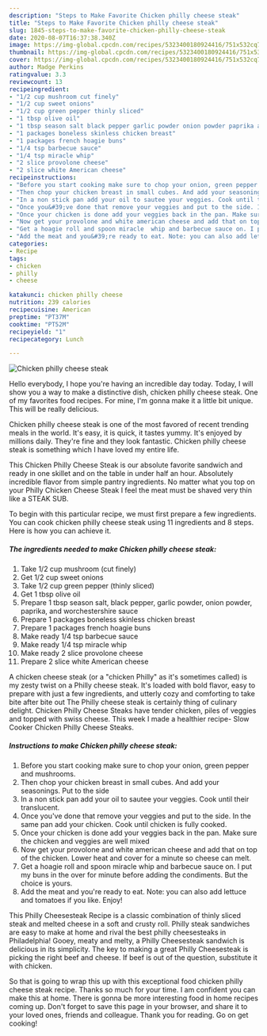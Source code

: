 ```yaml
---
description: "Steps to Make Favorite Chicken philly cheese steak"
title: "Steps to Make Favorite Chicken philly cheese steak"
slug: 1845-steps-to-make-favorite-chicken-philly-cheese-steak
date: 2020-08-07T16:37:38.340Z
image: https://img-global.cpcdn.com/recipes/5323400180924416/751x532cq70/chicken-philly-cheese-steak-recipe-main-photo.jpg
thumbnail: https://img-global.cpcdn.com/recipes/5323400180924416/751x532cq70/chicken-philly-cheese-steak-recipe-main-photo.jpg
cover: https://img-global.cpcdn.com/recipes/5323400180924416/751x532cq70/chicken-philly-cheese-steak-recipe-main-photo.jpg
author: Madge Perkins
ratingvalue: 3.3
reviewcount: 13
recipeingredient:
- "1/2 cup mushroom cut finely"
- "1/2 cup sweet onions"
- "1/2 cup green pepper thinly sliced"
- "1 tbsp olive oil"
- "1 tbsp season salt black pepper garlic powder onion powder paprika and worchestershire  sauce"
- "1 packages boneless skinless chicken breast"
- "1 packages french hoagie buns"
- "1/4 tsp barbecue sauce"
- "1/4 tsp miracle whip"
- "2 slice provolone cheese"
- "2 slice white American cheese"
recipeinstructions:
- "Before you start cooking make sure to chop your onion, green pepper and mushrooms."
- "Then chop your chicken breast in small cubes. And add your seasonings. Put to the side"
- "In a non stick pan add your oil to sautee your veggies. Cook until their translucent."
- "Once you&#39;ve done that remove your veggies and put to the side. In the same pan add your chicken. Cook until chicken is fully cooked."
- "Once your chicken is done add your veggies back in the pan. Make sure the chicken and veggies are well mixed"
- "Now get your provolone and white american cheese and add that on top of the chicken. Lower heat and cover for a minute so cheese can melt."
- "Get a hoagie roll and spoon miracle  whip and barbecue sauce on. I put my buns in the over for minute before adding the condiments. But the choice is yours."
- "Add the meat and you&#39;re ready to eat. Note: you can also add lettuce and tomatoes if you like. Enjoy!"
categories:
- Recipe
tags:
- chicken
- philly
- cheese

katakunci: chicken philly cheese 
nutrition: 239 calories
recipecuisine: American
preptime: "PT37M"
cooktime: "PT52M"
recipeyield: "1"
recipecategory: Lunch

---
```



![Chicken philly cheese steak](https://img-global.cpcdn.com/recipes/5323400180924416/751x532cq70/chicken-philly-cheese-steak-recipe-main-photo.jpg)

Hello everybody, I hope you're having an incredible day today. Today, I will show you a way to make a distinctive dish, chicken philly cheese steak. One of my favorites food recipes. For mine, I'm gonna make it a little bit unique. This will be really delicious.

Chicken philly cheese steak is one of the most favored of recent trending meals in the world. It's easy, it is quick, it tastes yummy. It's enjoyed by millions daily. They're fine and they look fantastic. Chicken philly cheese steak is something which I have loved my entire life.

This Chicken Philly Cheese Steak is our absolute favorite sandwich and ready in one skillet and on the table in under half an hour. Absolutely incredible flavor from simple pantry ingredients. No matter what you top on your Philly Chicken Cheese Steak I feel the meat must be shaved very thin like a STEAK SUB.


To begin with this particular recipe, we must first prepare a few ingredients. You can cook chicken philly cheese steak using 11 ingredients and 8 steps. Here is how you can achieve it.

<!--inarticleads1-->

##### The ingredients needed to make Chicken philly cheese steak:

1. Take 1/2 cup mushroom (cut finely)
1. Get 1/2 cup sweet onions
1. Take 1/2 cup green pepper (thinly sliced)
1. Get 1 tbsp olive oil
1. Prepare 1 tbsp season salt, black pepper, garlic powder, onion powder, paprika, and worchestershire  sauce
1. Prepare 1 packages boneless skinless chicken breast
1. Prepare 1 packages french hoagie buns
1. Make ready 1/4 tsp barbecue sauce
1. Make ready 1/4 tsp miracle whip
1. Make ready 2 slice provolone cheese
1. Prepare 2 slice white American cheese


A chicken cheese steak (or a &#34;chicken Philly&#34; as it&#39;s sometimes called) is my zesty twist on a Philly cheese steak. It&#39;s loaded with bold flavor, easy to prepare with just a few ingredients, and utterly cozy and comforting to take bite after bite out The Philly cheese steak is certainly thing of culinary delight. Chicken Philly Cheese Steaks have tender chicken, piles of veggies and topped with swiss cheese. This week I made a healthier recipe- Slow Cooker Chicken Philly Cheese Steaks. 

<!--inarticleads2-->

##### Instructions to make Chicken philly cheese steak:

1. Before you start cooking make sure to chop your onion, green pepper and mushrooms.
1. Then chop your chicken breast in small cubes. And add your seasonings. Put to the side
1. In a non stick pan add your oil to sautee your veggies. Cook until their translucent.
1. Once you&#39;ve done that remove your veggies and put to the side. In the same pan add your chicken. Cook until chicken is fully cooked.
1. Once your chicken is done add your veggies back in the pan. Make sure the chicken and veggies are well mixed
1. Now get your provolone and white american cheese and add that on top of the chicken. Lower heat and cover for a minute so cheese can melt.
1. Get a hoagie roll and spoon miracle  whip and barbecue sauce on. I put my buns in the over for minute before adding the condiments. But the choice is yours.
1. Add the meat and you&#39;re ready to eat. Note: you can also add lettuce and tomatoes if you like. Enjoy!


This Philly Cheesesteak Recipe is a classic combination of thinly sliced steak and melted cheese in a soft and crusty roll. Philly steak sandwiches are easy to make at home and rival the best philly cheesesteaks in Philadelphia! Gooey, meaty and melty, a Philly Cheesesteak sandwich is delicious in its simplicity. The key to making a great Philly Cheesesteak is picking the right beef and cheese. If beef is out of the question, substitute it with chicken. 

So that is going to wrap this up with this exceptional food chicken philly cheese steak recipe. Thanks so much for your time. I am confident you can make this at home. There is gonna be more interesting food in home recipes coming up. Don't forget to save this page in your browser, and share it to your loved ones, friends and colleague. Thank you for reading. Go on get cooking!
